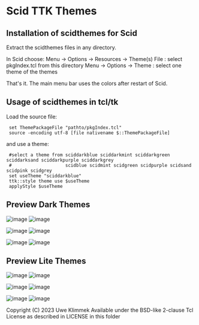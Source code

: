 Scid TTK Themes
===============

Installation of scidthemes for Scid
-----------------------------------

Extract the scidthemes files in any directory.

In Scid choose:
Menu -> Options -> Resources -> Theme(s) File : select pkgIndex.tcl from this directory
Menu -> Options -> Theme : select one theme of the themes

That's it.
The main menu bar uses the colors after restart of Scid.

Usage of scidthemes in tcl/tk
-----------------------------------

Load the source file:

     set ThemePackageFile "pathto/pkgIndex.tcl"
     source -encoding utf-8 [file nativename $::ThemePackageFile]

and use a theme:

     #select a theme from sciddarkblue sciddarkmint sciddarkgreen sciddarksand sciddarkpurple sciddarkgrey
     #                    scidblue scidmint scidgreen scidpurple scidsand scidpink scidgrey
     set useTheme "sciddarkblue"
     ttk::style theme use $useTheme
     applyStyle $useTheme



## Preview Dark Themes
![image](darkblue.png) ![image](darksand.png)

![image](darkmint.png) ![image](darkgreen.png)

![image](darkpurple.png) ![image](darkgrey.png)

## Preview Lite Themes
![image](scidblue.png) ![image](scidsand.png)

![image](scidmint.png) ![image](scidgreen.png)

![image](scidpurple.png) ![image](scidpink.png)

Copyright (C) 2023 Uwe Klimmek
Available under the BSD-like 2-clause Tcl License as described in LICENSE in this folder
